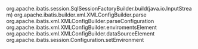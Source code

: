 org.apache.ibatis.session.SqlSessionFactoryBuilder.build(java.io.InputStream)
org.apache.ibatis.builder.xml.XMLConfigBuilder.parse
org.apache.ibatis.xml.XMLConfigBuilder.parseConfiguration
org.apache.ibatis.xml.XMLConfigBuilder.enviromentsElement
org.apache.ibatis.xml.XMLConfigBuilder.dataSourceElement
org.apache.ibatis.session.Configuration.setEnvironment